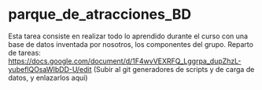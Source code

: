 # parque_de_atracciones_BD
Esta tarea consiste en realizar todo lo aprendido durante el curso con una base de datos inventada por nosotros, los componentes del grupo.
Reparto de tareas: https://docs.google.com/document/d/1F4wvVEXRFQ_Lggrpa_dupZhzL-yubeflQOsaWIbDD-U/edit 
(Subir al git generadores de scripts y de carga de datos, y enlazarlos aqui)
